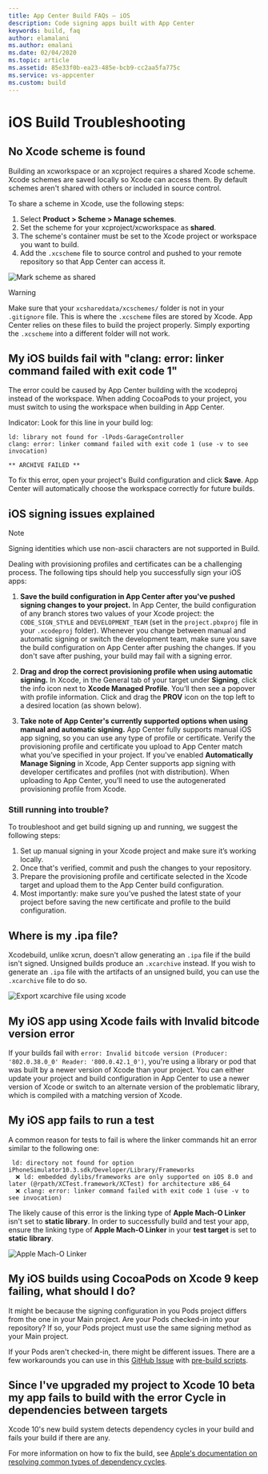 ```yaml
---
title: App Center Build FAQs – iOS
description: Code signing apps built with App Center
keywords: build, faq
author: elamalani
ms.author: emalani
ms.date: 02/04/2020
ms.topic: article
ms.assetid: 85e33f0b-ea23-485e-bcb9-cc2aa5fa775c
ms.service: vs-appcenter
ms.custom: build
---
```

# iOS Build Troubleshooting

## <a name="no-scheme"/>No Xcode scheme is found
Building an xcworkspace or an xcproject requires a shared Xcode scheme. Xcode schemes are saved locally so Xcode can access them. By default schemes aren't shared with others or included in source control.

To share a scheme in Xcode, use the following steps:
1. Select **Product > Scheme > Manage schemes**. 
2. Set the scheme for your xcproject/xcworkspace as **shared**. 
3. The scheme's container must be set to the Xcode project or workspace you want to build. 
4. Add the `.xcscheme` file to source control and pushed to your remote repository so that App Center can access it.

![Mark scheme as shared](~/build/ios/images/xcode-share-scheme.png "Marking a scheme as shared in Xcode")

> [!WARNING]
> Make sure that your `xcshareddata/xcschemes/` folder is not in your `.gitignore` file. This is where the `.xcscheme` files are stored by Xcode. App Center relies on these files to build the project properly. Simply exporting the `.xcscheme` into a different folder will not work.


## <a name="clang-error"/>My iOS builds fail with "clang: error: linker command failed with exit code 1"
The error could be caused by App Center building with the xcodeproj instead of the workspace. When adding CocoaPods to your project, you must switch to using the workspace when building in App Center. 

Indicator: Look for this line in your build log:
```text
ld: library not found for -lPods-GarageController
clang: error: linker command failed with exit code 1 (use -v to see invocation)

** ARCHIVE FAILED **
```

To fix this error, open your project's Build configuration and click **Save**. App Center will automatically choose the workspace correctly for future builds. 

## <a name="signing-issues"/>iOS signing issues explained
> [!NOTE]
> Signing identities which use non-ascii characters are not supported in Build.

Dealing with provisioning profiles and certificates can be a challenging process. The following tips should help you successfully sign your iOS apps: 

1. **Save the build configuration in App Center after you've pushed signing changes to your project.**
In App Center, the build configuration of any branch stores two values of your Xcode project: the `CODE_SIGN_STYLE` and `DEVELOPMENT_TEAM` (set in the `project.pbxproj` file in your `.xcodeproj` folder). Whenever you change between manual and automatic signing or switch the development team, make sure you save the build configuration on App Center after pushing the changes. If you don't save after pushing, your build may fail with a signing error.

2. **Drag and drop the correct provisioning profile when using automatic signing.**
In Xcode, in the General tab of your target under **Signing**, click the info icon next to **Xcode Managed Profile**. You’ll then see a popover with profile information. Click and drag the **PROV** icon on the top left to a desired location (as shown below).

3. **Take note of App Center's currently supported options when using manual and automatic signing.**
App Center fully supports manual iOS app signing, so you can use any type of profile or certificate. Verify the provisioning profile and certificate you upload to App Center match what you’ve specified in your project. If you've enabled **Automatically Manage Signing** in Xcode, App Center supports app signing with developer certificates and profiles (not with distribution). When uploading to App Center, you’ll need to use the autogenerated provisioning profile from Xcode.

### Still running into trouble?
To troubleshoot and get build signing up and running, we suggest the following steps:

1. Set up manual signing in your Xcode project and make sure it’s working locally.
2. Once that's verified, commit and push the changes to your repository.
3. Prepare the provisioning profile and certificate selected in the Xcode target and upload them to the App Center build configuration.
4. Most importantly: make sure you’ve pushed the latest state of your project before saving the new certificate and profile to the build configuration.

## <a name="ipa"/>Where is my .ipa file?
Xcodebuild, unlike xcrun, doesn't allow generating an `.ipa` file if the build isn't signed. Unsigned builds produce an `.xcarchive` instead. If you wish to generate an `.ipa` file with the artifacts of an unsigned build, you can use the `.xcarchive` file to do so.

![Export xcarchive file using xcode](~/build/images/export-xcode-xcarchive-organizer.png "Exporting an Xcarchive file using Xcode Archives organizer")

## <a name="bitcode-error"/>My iOS app using Xcode fails with Invalid bitcode version error
If your builds fail with `error: Invalid bitcode version (Producer: '802.0.38.0_0' Reader: '800.0.42.1_0')`, you're using a library or pod that was built by a newer version of Xcode than your project. You can either update your project and build configuration in App Center to use a newer version of Xcode or switch to an alternate version of the problematic library, which is compiled with a matching version of Xcode.

## <a name="test-error"/>My iOS app fails to run a test
A common reason for tests to fail is where the linker commands hit an error similar to the following one:
```text
 ld: directory not found for option iPhoneSimulator10.3.sdk/Developer/Library/Frameworks 
  ❌ ld: embedded dylibs/frameworks are only supported on iOS 8.0 and later (@rpath/XCTest.framework/XCTest) for architecture x86_64 
  ❌ clang: error: linker command failed with exit code 1 (use -v to see invocation)  
```

The likely cause of this error is the linking type of **Apple Mach-O Linker** isn't set to **static library**. In order to successfully build and test your app,  ensure the linking type of **Apple Mach-O Linker** in your **test target** is set to **static library**.

![Apple Mach-O Linker](~/build/images/mach-o-apple-linkage.png "Set Apple Mach-O Linker to static library")

## <a name="cocoapods-error"/>My iOS builds using CocoaPods on Xcode 9 keep failing, what should I do?
It might be because the signing configuration in you Pods project differs from the one in your Main project. Are your Pods checked-in into your repository? If so, your Pods project must use the same signing method as your Main project. 

If your Pods aren't checked-in, there might be different issues. There are a few workarounds you can use in this [GitHub Issue](https://github.com/CocoaPods/CocoaPods/pull/6964) with [pre-build scripts](~/build/custom/scripts/index.md#pre-build).

## <a name="xcode-10-beta-error"/>Since I've upgraded my project to Xcode 10 beta my app fails to build with the error **Cycle in dependencies between targets** 
Xcode 10's new build system detects dependency cycles in your build and fails your build if there are any.

For more information on how to fix the build, see [Apple's documentation on resolving common types of dependency cycles](https://help.apple.com/xcode/mac/current/#/dev621201fb0).
